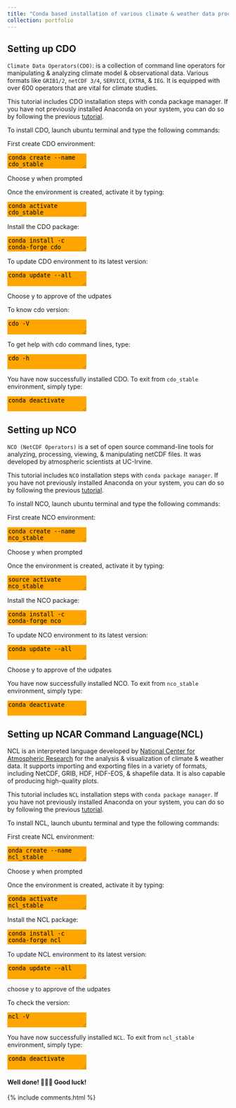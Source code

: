 ```yaml
---
title: "Conda based installation of various climate & weather data processing tools"
collection: portfolio
---
```

## Setting up CDO

`Climate Data Operators(CDO)`: is a collection of command line operators for manipulating & analyzing climate model & observational data. Various formats like `GRIB1/2`, `netCDF 3/4`, `SERVICE`, `EXTRA`, & `IEG`. It is equipped with over 600 operators that are vital for climate studies. 

This tutorial includes CDO installation steps with conda package manager. If you have not previously installed Anaconda on your system, you can do so by following the previous [tutorial](https://yonsci.github.io/yon_academic//portfolio/portfolio-2/).

To install CDO, launch ubuntu terminal and type the following commands:  

First create CDO environment:
<textarea style="border: none;background-color:orange;">
conda create --name cdo_stable
</textarea>  
Choose y when prompted 

Once the environment is created, activate it by typing:  
<textarea style="border: none;background-color:orange;">
conda activate cdo_stable	
</textarea>

Install the CDO package:  
<textarea style="border: none;background-color:orange;">
conda install -c conda-forge cdo
</textarea>

To update CDO environment to its latest version:  
<textarea style="border: none;background-color:orange;">
conda update --all  
</textarea>  
Choose y to approve of the udpates

To know cdo version:  
<textarea style="border: none;background-color:orange;">
cdo -V 
</textarea>

To get help with cdo command lines, type:  
<textarea style="border: none;background-color:orange;">
cdo -h
</textarea>

You have now successfully installed CDO. To exit from `cdo_stable` environment, simply type:  
<textarea style="border: none;background-color:orange;">
conda deactivate
</textarea>

                                                               
## Setting up NCO
`NCO (NetCDF Operators)` is a set of open source command-line tools for analyzing, processing, viewing, & manipulating netCDF files. It was developed by atmospheric scientists at UC-Irvine.

This tutorial includes `NCO` installation steps with `conda package manager`. If you have not previously installed Anaconda on your system, you can do so by following the previous [tutorial](https://yonsci.github.io/yon_academic//portfolio/portfolio-2/).

To install NCO, launch ubuntu terminal and type the following commands:  

First create NCO environment:
<textarea style="border: none;background-color:orange;">
conda create --name nco_stable	
</textarea>  
Choose y when prompted

Once the environment is created, activate it by typing:  
<textarea style="border: none;background-color:orange;">
source activate nco_stable
</textarea>

Install the NCO package:
<textarea style="border: none;background-color:orange;">
conda install -c conda-forge nco
</textarea>

To update NCO environment to its latest version:
<textarea style="border: none;background-color:orange;">
conda update --all  
</textarea>
Choose y to approve of the udpates

You have now successfully installed NCO. To exit from `nco_stable` environment, simply type:  
<textarea style="border: none;background-color:orange;">
conda deactivate
</textarea>

## Setting up NCAR Command Language(NCL)

NCL is an interpreted language developed by [National Center for Atmospheric Research](https://ncar.ucar.edu/) for the analysis &  visualization of climate & weather data. It supports importing and exporting files in a variety of formats, including NetCDF, GRIB, HDF, HDF-EOS, & shapefile data. It is also capable of producing high-quality plots.

This tutorial includes `NCL` installation steps with `conda package manager`. If you have not previously installed Anaconda on your system, you can do so by following the previous [tutorial](https://yonsci.github.io/yon_academic//portfolio/portfolio-2/).

To install NCL, launch ubuntu terminal and type the following commands:  

First create NCL environment:
<textarea style="border: none;background-color:orange;">
onda create --name ncl_stable  
</textarea>  
Choose y when prompted

Once the environment is created, activate it by typing:
<textarea style="border: none;background-color:orange;">
conda activate ncl_stable  
</textarea>

Install the NCL package:
<textarea style="border: none;background-color:orange;">
conda install -c conda-forge ncl
</textarea>

To update NCL environment to its latest version:
<textarea style="border: none;background-color:orange;">
conda update --all
</textarea>
choose y to approve of the udpates

To check the version:
<textarea style="border: none;background-color:orange;">
ncl -V
</textarea>

You have now successfully installed `NCL`. To exit from `ncl_stable` environment, simply type:  
<textarea style="border: none;background-color:orange;">
conda deactivate
</textarea>

#### Well done! 🥇🥇🥇 Good luck! 

{% include comments.html %}
